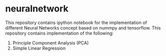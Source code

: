 # neuralnetwork
This repository contains ipython notebook for the implementation of different Neural Networks concept based on nummpy and tensorflow. This repository contains implementation of the following:

1) Principle Component Analysis (PCA)
2) Simple Linear Regression
